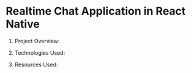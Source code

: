 # Realtime Chat Application in React Native

1. Project Overview:

2. Technologies Used:

3. Resources Used:

    